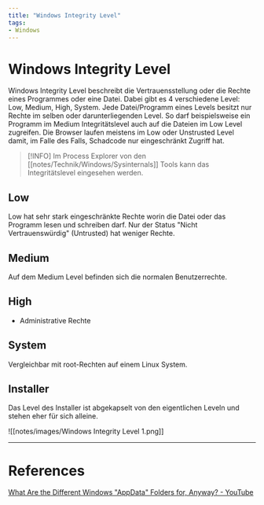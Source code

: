 ```yaml
---
title: "Windows Integrity Level"
tags:
- Windows
---
```


# Windows Integrity Level

Windows Integrity Level beschreibt die Vertrauensstellung oder die Rechte eines Programmes oder eine Datei.
Dabei gibt es 4 verschiedene Level: Low, Medium, High, System.
Jede Datei/Programm eines Levels besitzt nur Rechte im selben oder darunterliegenden Level. So darf beispielsweise ein Programm im Medium Integritätslevel auch auf die Dateien im Low Level zugreifen. 
Die Browser laufen meistens im Low oder Unstrusted Level damit, im Falle des Falls, Schadcode nur eingeschränkt Zugriff hat.

>[!INFO]
>Im Process Explorer von den [[notes/Technik/Windows/Sysinternals]] Tools kann das Integritätslevel eingesehen werden.

## Low
Low hat sehr stark eingeschränkte Rechte worin die Datei oder das Programm lesen und schreiben darf.
Nur der Status "Nicht Vertrauenswürdig" (Untrusted) hat weniger Rechte.

## Medium
Auf dem Medium Level befinden sich die normalen Benutzerrechte.

## High
- Administrative Rechte

## System
Vergleichbar mit root-Rechten auf einem Linux System. 

## Installer
Das Level des Installer ist abgekapselt von den eigentlichen Leveln und stehen eher für sich alleine.

![[notes/images/Windows Integrity Level 1.png]]

---
# References
[What Are the Different Windows "AppData" Folders for, Anyway? - YouTube](https://www.youtube.com/watch?v=3XjSTG-oIMw)